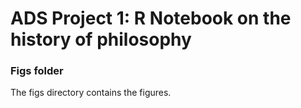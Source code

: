 # ADS Project 1:  R Notebook on the history of philosophy

### Figs folder

The figs directory contains the figures.

